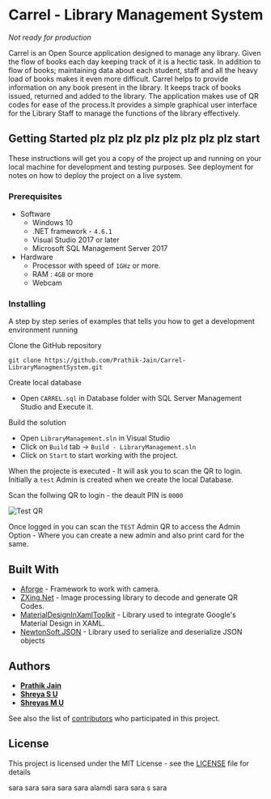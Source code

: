 # Carrel - Library Management System
_Not ready for production_

Carrel is an Open Source application designed to manage any library. Given the flow of books each day keeping track of it  is a hectic task. In addition to flow of books; maintaining data about each student, staff and all the heavy load of books makes it even more difficult. Carrel helps to provide information on any book present in the library. It keeps track of books issued, returned and added to the library. The application makes use of QR codes for ease of the process.It provides a simple graphical user interface for the Library Staff to manage the functions of the library effectively.

## Getting Started plz plz plz plz plz plz plz plz start

These instructions will get you a copy of the project up and running on your local machine for development and testing purposes. See deployment for notes on how to deploy the project on a live system.

### Prerequisites
* Software
  - Windows 10
  - .NET framework - `4.6.1`
  - Visual Studio 2017 or later
  - Microsoft SQL Management Server 2017
* Hardware
  - Processor with speed of `1GHz` or more.
  - RAM : `4GB` or more
  - Webcam

### Installing

A step by step series of examples that tells you how to get a development environment running

Clone the GitHub repository
```
git clone https://github.com/Prathik-Jain/Carrel-LibraryManagmentSystem.git
```
Create local database
- Open `CARREL.sql` in Database folder with SQL Server Management Studio and  Execute it.

Build the solution
- Open `LibraryManagement.sln` in Visual Studio
- Click on `Build` tab -> `Build - LibraryManagement.sln`
- Click on `Start` to start working with the project.

When the projecte is executed - It will ask you to scan the QR to login.
Initially a `test` Admin is created when we create the local Database.

Scan the follwing QR to login - the deault PIN is `0000`

![Test QR](TestQR.png)

Once logged in you can scan the `TEST` Admin QR to access the Admin Option - Where you can create a new admin and also print card for the same.

## Built With

* [Aforge](http://www.aforgenet.com/) - Framework to work with camera.
* [ZXing.Net](https://www.nuget.org/packages/ZXing.Net/) - Image processing library to decode and generate QR Codes.
* [MaterialDesignInXamlToolkit](https://github.com/ButchersBoy/MaterialDesignInXamlToolkit) - Library used to integrate Google's Material Design in XAML.
* [NewtonSoft.JSON](https://newtonsoft.com/josn) - Library used to serialize and deserialize JSON objects

## Authors

* **[Prathik Jain](https://github.com/Prathik-Jain)**
* **[Shreya S U](https://github.com/Shrey98)**
* **[Shreyas M U](https://github.com/shreyasmu)**

See also the list of [contributors](https://github.com/Prathik-Jain/Carrel-LibraryManagmentSystem/graphs/contributors) who participated in this project.

## License

This project is licensed under the MIT License - see the [LICENSE](LICENSE) file for details

sara sara sara sara 
sara alamdi
sara sara s
sara